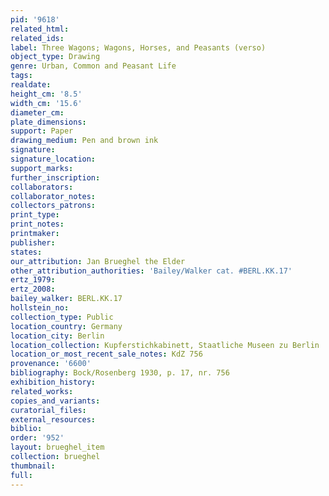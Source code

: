 ```yaml
---
pid: '9618'
related_html: 
related_ids: 
label: Three Wagons; Wagons, Horses, and Peasants (verso)
object_type: Drawing
genre: Urban, Common and Peasant Life
tags: 
realdate: 
height_cm: '8.5'
width_cm: '15.6'
diameter_cm: 
plate_dimensions: 
support: Paper
drawing_medium: Pen and brown ink
signature: 
signature_location: 
support_marks: 
further_inscription: 
collaborators: 
collaborator_notes: 
collectors_patrons: 
print_type: 
print_notes: 
printmaker: 
publisher: 
states: 
our_attribution: Jan Brueghel the Elder
other_attribution_authorities: 'Bailey/Walker cat. #BERL.KK.17'
ertz_1979: 
ertz_2008: 
bailey_walker: BERL.KK.17
hollstein_no: 
collection_type: Public
location_country: Germany
location_city: Berlin
location_collection: Kupferstichkabinett, Staatliche Museen zu Berlin
location_or_most_recent_sale_notes: KdZ 756
provenance: '6600'
bibliography: Bock/Rosenberg 1930, p. 17, nr. 756
exhibition_history: 
related_works: 
copies_and_variants: 
curatorial_files: 
external_resources: 
biblio: 
order: '952'
layout: brueghel_item
collection: brueghel
thumbnail: 
full: 
---
```

